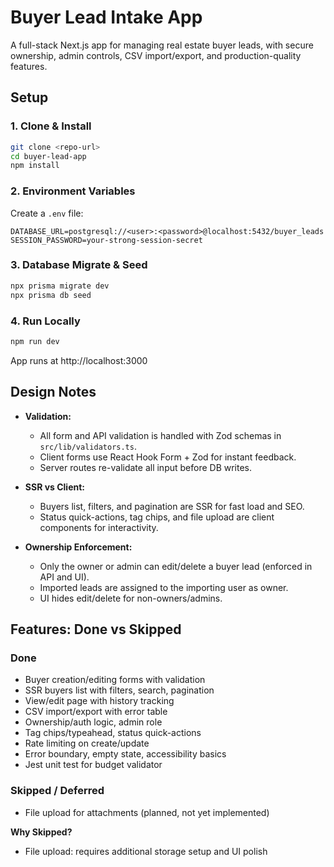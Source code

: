 
# Buyer Lead Intake App

A full-stack Next.js app for managing real estate buyer leads, with secure ownership, admin controls, CSV import/export, and production-quality features.

## Setup

### 1. Clone & Install
```sh
git clone <repo-url>
cd buyer-lead-app
npm install
```

### 2. Environment Variables
Create a `.env` file:
```
DATABASE_URL=postgresql://<user>:<password>@localhost:5432/buyer_leads
SESSION_PASSWORD=your-strong-session-secret
```

### 3. Database Migrate & Seed
```sh
npx prisma migrate dev
npx prisma db seed
```

### 4. Run Locally
```sh
npm run dev
```
App runs at http://localhost:3000

## Design Notes

- **Validation:**
	- All form and API validation is handled with Zod schemas in `src/lib/validators.ts`.
	- Client forms use React Hook Form + Zod for instant feedback.
	- Server routes re-validate all input before DB writes.

- **SSR vs Client:**
	- Buyers list, filters, and pagination are SSR for fast load and SEO.
	- Status quick-actions, tag chips, and file upload are client components for interactivity.

- **Ownership Enforcement:**
	- Only the owner or admin can edit/delete a buyer lead (enforced in API and UI).
	- Imported leads are assigned to the importing user as owner.
	- UI hides edit/delete for non-owners/admins.

## Features: Done vs Skipped

### Done
- Buyer creation/editing forms with validation
- SSR buyers list with filters, search, pagination
- View/edit page with history tracking
- CSV import/export with error table
- Ownership/auth logic, admin role
- Tag chips/typeahead, status quick-actions
- Rate limiting on create/update
- Error boundary, empty state, accessibility basics
- Jest unit test for budget validator

### Skipped / Deferred
- File upload for attachments (planned, not yet implemented)


**Why Skipped?**
- File upload: requires additional storage setup and UI polish

